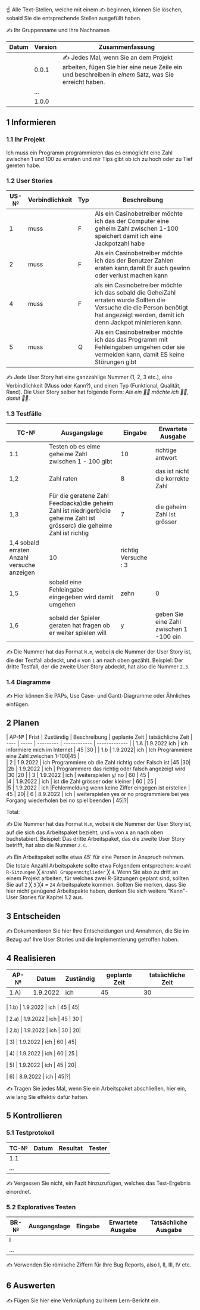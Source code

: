 ☝️ Alle Text-Stellen, welche mit einem ✍️ beginnen, können Sie löschen, sobald Sie die entsprechende Stellen ausgefüllt haben.

✍️ Ihr Gruppenname und Ihre Nachnamen

| Datum | Version | Zusammenfassung                                              |
| ----- | ------- | ------------------------------------------------------------ |
|       | 0.0.1   | ✍️ Jedes Mal, wenn Sie an dem Projekt arbeiten, fügen Sie hier eine neue Zeile ein und beschreiben in *einem* Satz, was Sie erreicht haben. |
|       | ...     |                                                              |
|       | 1.0.0   |                                                              |

## 1 Informieren

### 1.1 Ihr Projekt

Ich muss ein Programm programmieren das es ermöglicht eine Zahl zwischen 1 und 100 zu erraten und mir Tips gibt ob ich zu hoch oder zu Tief gereten habe.

### 1.2 User Stories

| US-№ | Verbindlichkeit | Typ  | Beschreibung                       |
| ---- | --------------- | ---- | ---------------------------------- |
| 1    |      muss       |  F   | Als ein Casinobetreiber möchte ich das der Computer eine geheim Zahl zwischen  1-100 speichert damit ich eine Jackpotzahl habe |
| 2    |      muss       |  F   |    Als ein Casinobetreiber möchte ich das der Benutzer Zahlen eraten kann,damit Er auch gewinn oder verlust machen kann|             | 3    |      muss       |  F   |    Als ein Casinobetreiber möchte ich das der Computer  nach jeder geratener Zahl einen Hinweis gibt, damit er mehr einsetzt  a.	Die                                 |geratene Zahl ist niedriger als die Geheimzahl. b.	Die geratene Zahl ist grösser als die Geheimzahl. c.	Die Geheimzahl wurde erraten
| 4    |      muss       |  F   |  als ein Casinobetreiber möchte ich das sobald die GeheiZahl erraten wurde Sollten die Versuche die die Person benötigt hat angezeigt                                                 werden, damit ich denn Jackpot minimieren kann.|
| 5    |      muss       |  Q  |Als ein Casinobetreiber möchte ich das das Programm mit Fehleingaben    umgehen oder sie vermeiden kann, damit ES keine Störungen gibt| 

                                           
✍️ Jede User Story hat eine ganzzahlige Nummer (1, 2, 3 etc.), eine Verbindlichkeit (Muss oder Kann?), und einen Typ (Funktional, Qualität, Rand). Die User Story selber hat folgende Form: *Als ein 🤷‍♂️ möchte ich 🤷‍♂️, damit 🤷‍♂️*.

### 1.3 Testfälle

| TC-№ | Ausgangslage | Eingabe | Erwartete Ausgabe |
| ---- | ------------ | ------- | ----------------- |
| 1.1  |Testen ob es eime geheime Zahl zwischen 1 - 100 gibt| 10 |  richtige antwort |  
|  1,2 | Zahl raten |  8  | das ist nicht die korrekte Zahl |
| 1,3 |  Für die geratene Zahl Feedbacka)die geheim Zahl ist niedrigerb)die geheime Zahl ist grösserc) die geheime Zahl ist richtig|                      7     |   die geheim Zahl ist grösser|
| 1,4 sobald erraten Anzahl versuche anzeigen        |               10      |       richtig Versuche : 3|     
|1,5 | sobald eine Fehleingabe eingegeben  wird damit umgehen |                         zehn     |          0 |
|1,6 |sobald der Spieler geraten hat fragen ob er weiter spielen will |   y    |    geben Sie eine Zahl zwischen 1 -100 ein|

          
          
          
          
          
✍️ Die Nummer hat das Format `N.m`, wobei `N` die Nummer der User Story ist, die der Testfall abdeckt, und `m` von `1` an nach oben gezählt. Beispiel: Der dritte Testfall, der die zweite User Story abdeckt, hat also die Nummer `2.3`.

### 1.4 Diagramme


✍️ Hier können Sie PAPs, Use Case- und Gantt-Diagramme oder Ähnliches einfügen.

## 2 Planen

| AP-№ | Frist | Zuständig | Beschreibung | geplante Zeit |         tatsächliche Zeit 
| ---- | ----- | --------- | ------------ | ------------- |
| 1.A  |1.9.2022    ich   | ich informiere mich im Internet | 45 |30  |
| 1.b | 1.9.2022|   ich   | Ich Programmiere eine Zahl zwischen 1-100|45 |                      
| 2   | 1.9.2022 |  ich      Programmiere ob die Zahl richtig oder Falsch ist |45  |30|                        
|2b   | 1.9.2022 |    ich |    Programmiere das richtig oder falsch angezeigt wird |30  |20 |
| 3   | 1.9.2022 |     ich |    weiterspielen y/ no    |     60      |      45      |  
 |4   | 1.9.2022 |   ich   |   ist die Zahl grösser oder kleiner    |   60       |       25 |     
|5  | 1.9.2022   | ich    |Fehlermeldung wenn keine Ziffer eingegen ist erstellen |    45  |                20|
| 6 | 8.9.2022  | ich     | weiterspielen yes or no programmiere bei yes Forgang wiederholen bei no spiel beenden | 45|?| 

 
 
 
 
 
 
 
 
 
 
 
 
 
 
 
 
 
 
Total: 

✍️ Die Nummer hat das Format `N.m`, wobei `N` die Nummer der User Story ist, auf die sich das Arbeitspaket bezieht, und `m` von `A` an nach oben buchstabiert. Beispiel: Das dritte Arbeitspaket, das die zweite User Story betrifft, hat also die Nummer `2.C`.

✍️ Ein Arbeitspaket sollte etwa 45' für eine Person in Anspruch nehmen. Die totale Anzahl Arbeitspakete sollte etwa Folgendem entsprechen: `Anzahl R-Sitzungen` ╳ `Anzahl Gruppenmitglieder` ╳ `4`. Wenn Sie also zu dritt an einem Projekt arbeiten, für welches zwei R-Sitzungen geplant sind, sollten Sie auf `2` ╳ `3` ╳`4` = `24` Arbeitspakete kommen. Sollten Sie merken, dass Sie hier nicht genügend Arbeitspakte haben, denken Sie sich weitere "Kann"-User Stories für Kapitel 1.2 aus.

## 3 Entscheiden

✍️ Dokumentieren Sie hier Ihre Entscheidungen und Annahmen, die Sie im Bezug auf Ihre User Stories und die Implementierung getroffen haben.

## 4 Realisieren

| AP-№ | Datum | Zuständig | geplante Zeit | tatsächliche Zeit |
| ---- | ----- | --------- | ------------- | ----------------- |
| 1.A) |  1.9.2022 | ich  |        45     |          30|

| 1.b) |  1.9.2022 |  ich  |        45    |           45|
  
| 2.a) |  1.9.2022 | ich   |       45 |              30 |
  
| 2.b)  | 1.9.2022 | ich     |     30   |            20|
  
| 3)   |  1.9.2022 | ich    |      60     |          45|
  
| 4)   |  1.9.2022 | ich   |       60    |           25 |
  
|  5)  |   1.9.2022 | ich    |      45  |             20|

 | 6)  |   8.9.2022 | ich    |      45|?|


✍️ Tragen Sie jedes Mal, wenn Sie ein Arbeitspaket abschließen, hier ein, wie lang Sie effektiv dafür hatten.

## 5 Kontrollieren

### 5.1 Testprotokoll

| TC-№ | Datum | Resultat | Tester |
| ---- | ----- | -------- | ------ |
| 1.1  |       |          |        |
| ...  |       |          |        |

✍️ Vergessen Sie nicht, ein Fazit hinzuzufügen, welches das Test-Ergebnis einordnet.

### 5.2 Exploratives Testen

| BR-№ | Ausgangslage | Eingabe | Erwartete Ausgabe | Tatsächliche Ausgabe |
| ---- | ------------ | ------- | ----------------- | -------------------- |
| I    |              |         |                   |                      |
| ...  |              |         |                   |                      |

✍️ Verwenden Sie römische Ziffern für Ihre Bug Reports, also I, II, III, IV etc.

## 6 Auswerten

✍️ Fügen Sie hier eine Verknüpfung zu Ihrem Lern-Bericht ein.
